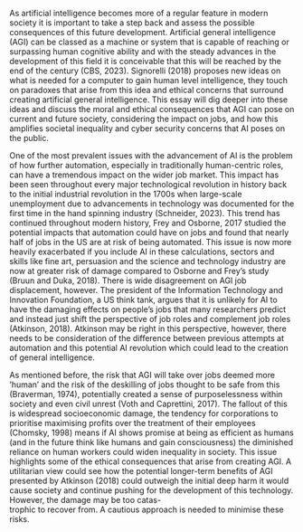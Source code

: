 As artificial intelligence becomes more of a regular feature in modern society it is important to take a step back and assess the possible consequences of this future development. Artificial general intelligence (AGI) can be classed as a machine or system that is capable of reaching or surpassing human cognitive ability and with the steady advances in the development of this field it is conceivable that this will be reached by the end of the century (CBS, 2023). Signorelli (2018) proposes new ideas on what is needed for a computer to gain human level intelligence, they touch on paradoxes that arise from this idea and ethical concerns that surround creating artificial general intelligence. This essay will dig deeper into these ideas and discuss the moral and ethical consequences that AGI can pose on current and future society, considering the impact on jobs, and how this amplifies societal inequality and cyber security concerns that AI poses on the public.

One of the most prevalent issues with the advancement of AI is the problem of how further automation, especially in traditionally human-centric roles, can have a tremendous impact on the wider job market. This impact has been seen throughout every major technological revolution in history back to the initial industrial revolution in the 1700s when large-scale unemployment due to advancements in technology was documented for the first time in the hand spinning industry (Schneider, 2023). This trend has continued throughout modern history, Frey and Osborne, 2017 studied the potential impacts that automation could have on jobs and found that nearly half of jobs in the US are at risk of being automated. This issue is now more heavily exacerbated if you include AI in these calculations, sectors and skills like fine art, persuasion and the science and technology industry are now at greater risk of damage compared to Osborne and Frey’s study (Bruun and Duka, 2018). There is wide disagreement on AGI job displacement, however. The president of the Information Technology and Innovation Foundation, a US think tank, argues that it is unlikely for AI to have the damaging effects on people’s jobs that many researchers predict and instead just shift the perspective of job roles and complement job roles (Atkinson, 2018). Atkinson may be right in this perspective, however, there needs to be consideration of the difference between previous attempts at automation and this potential AI revolution which could lead to the creation of general intelligence.

As mentioned before, the risk that AGI will take over jobs deemed more ’human’ and the risk of the deskilling of jobs thought to be safe from this (Braverman, 1974), potentially created a sense of purposelessness within society and even civil unrest (Voth and Caprettini, 2017). The fallout of this is widespread socioeconomic damage, the tendency for corporations to prioritise maximising profits over the treatment of their employees (Chomsky, 1998) means if AI shows promise at being as efficient as humans (and in the future think like humans and gain consciousness) the diminished reliance on human workers could widen inequality in society. This issue highlights some of the ethical consequences that arise from creating AGI. A utilitarian view could see how the potential longer-term benefits of AGI presented by Atkinson (2018) could outweigh the initial deep harm it would cause society and continue pushing for the development of this technology. However, the damage may be too catas-  
trophic to recover from. A cautious approach is needed to minimise these risks.